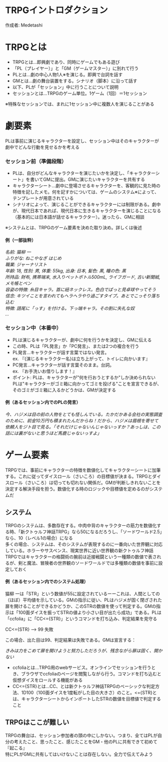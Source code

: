 # TRPGイントロダクション  

作成者: Medetashi  
# TRPGとは  
* TRPGとは...即興劇であり、同時にゲームでもある遊び  
* 「PL（プレイヤー）」と「GM（ゲームマスター）」に別れて行う  
* PLとは...劇の中心人物1人※を演じる。即興で台詞を話す  
* GMとは...劇の舞台装置をする。シナリオ（脚本）に沿って話す  
* 以下、PLが「セッション」中に行うことについて説明  
* セッションとは...TRPGのゲーム単位。1ゲーム（1回）＝1セッション  

※特殊なセッションでは、まれに1セッション中に複数人を演じることがある  

# 劇要素  

PLは事前に演じるキャラクターを設定し、セッション中はそのキャラクターが劇中でどんな行動を見せるかを考える  

### セッション前（準備段階）  
* PLは、自分がどんなキャラクターを演じたいかを決定し、「キャラクターシート」を書いてGMに提出。GMに演じたいキャラクターを共有する  
* キャラクターシート...劇中に登場させるキャラクターを、客観的に見た時の特徴を記したメモ。何を記すかについては、ゲームのシステム※によって、テンプレートが用意されている  
* シナリオによって、演じることができるキャラクターには制限がある。劇中が、現代日本であれば、現代日本に生きるキャラクターを演じることになる（基本的には日本語が話せるキャラクター）。迷ったら、GMに相談  

※システムとは、TRPGのゲーム要素を決めた取り決め。詳しくは後述  

#### 例（一部抜粋）  
*名前: 猫柳 一*  
*ふりがな: ねこやなぎ はじめ*  
*職業: ジャーナリスト*  
*年齢: 18, 性別: 男, 体重: 55kg, 出身: 日本, 髪色: 黒, 瞳の色: 黒*  
*所持品: 財布, 携帯端末, 水入りペットボトル500mL, ライフガード, 古い新聞紙, メモ帳とペン*  
*容姿の特徴: 糸目キャラ。首に紐ネックレス。色白でぱっと見卓球やってそう*  
*信念: キツイことを言われてもヘラヘラやり過ごすタイプ。あとでこっそり落ち込む*  
*特徴: 語尾に「っす」を付ける。下っ端キャラ。その割に失礼な奴*  
*...*  

### セッション中（本番中）  
* PLは演じるキャラクターが、劇中に何を行うかを決定し、GMに伝える  
* この時、PLは「PL発言」か「PC発言」、または2つの複合を行う  
* PL発言...キャラクターが話す言葉ではない発言。  
  ex. 『{演じるキャラクター名}は立ち上がって、トイレに向かいます』  
* PC発言...キャラクターが話す言葉そのまま。台詞。  
  ex. 『お手洗いお借りします！』  
* ポイント: PLは、キャラクターが"何を行おうとするか"しか決められない  
  PLは"キャラクターがゴミ箱に向かってゴミを投げる"ことを宣言できるが、そのゴミがゴミ箱に入るかどうかは、GMが決定する  

#### 例（あるセッション内でのPLの発言）  

*今、ハジメは目の前の人物をとても怪しんでいる。たかだかある会社の実態調査のために、前金10万円も積まれたんだからね！だから、ハジメは眉根を寄せて依頼人をジト目で見る。「それだけじゃないんじゃないっすか？あっしは、この話には裏がないと思うほど馬鹿じゃないっすよ」*  

# ゲーム要素  

TRPGでは、事前にキャラクターの特徴を数値化してキャラクターシートに加筆する。これに従ってダイスロール（さいころ）の目標値が決まる。TRPGとダイスロール（さいころ）は切っても切れない関係だ。GMが判断しきれないことを決定する解決手段を担う。数値化する時のロジックや目標値を定めるのがシステムだ  

## システム  

TRPGのシステムは、多数存在する。中肉中背のキャラクターの筋力を数値化する時、「新クトゥルフ神話TRPG」なら50になるだろうし、「ソードワールド2.5」なら、10（レベル1の場合）になる  
多くの場合、システムは、そのシステムが表現するのに一番向いた世界観に対応している。ホラーやサスペンス、現実世界に近い世界観の新クトゥルフ神話TRPGではキャラクターの格闘術の腕前は近接戦闘という一種類の数値で表されるが、剣と魔法、冒険者の世界観のソードワールドでは多種類の数値を事前に設定しておく  

#### 例（あるセッション内でのシステム処理）  

猫柳 一は「STR」という数値が55に設定されているーーこれは、人間としての（ほぼ）平均値を示している。GMの指示に従い、PLはハジメが固く閉ざされた扉を開けることができるかどうか、このSTRの数値を使って判定する。GMの指示は「100面ダイスを振ってSTRの値より小さい目が出たら成功」である。PLは「ccfolia」に「CC<={STR}」というコマンドを打ち込み、判定結果を見守る  

CC<={STR} --> 99 失敗  

この場合、出た目は99、判定結果は失敗である。GMは宣言する：  

*きみは力をこめて扉を開けようと努力しただろうが、残念ながら扉は固く、開かない*  

* ccfoliaとは...TRPG用のwebサービス。オンラインでセッションを行うとき、ブラウザでccfoliaのページを閲覧しながら行う。コマンドを打ち込むと仮想ダイスをロールする機能がある  
* CC<={STR}とは...CC、とは新クトゥルフ神話TRPGのベーシックな判定方法、1D100（100面ダイスを1度転がした目の大きさ）のこと。<={STR}とは、キャラクターシートからインポートしたSTRの数値を目標値で判定すること  

## TRPGはここが難しい

TRPGの舞台は、セッション参加者の頭の中にしかない。つまり、全てはPLが自分の考えたこと、思ったこと、感じたことをGM・他のPLに共有できて初めて『起こる』  
特にPLがGMに共有してはいけないことは存在しない。全力で伝えてみよう  
